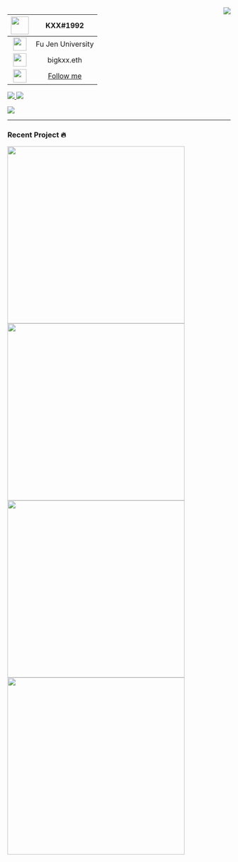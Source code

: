 <img align="right" src="https://github-readme-stats.vercel.app/api?username=KXX-Hub&show_icons=true&theme=react">


|<img algin = "left" width = "40" src ="https://user-images.githubusercontent.com/72089746/226511869-a14393d2-e4b2-4dc4-95d4-fb44ec3789d5.gif"> |KXX#1992|
|:------:|:------:|
|<img algin = "left" width = "30" src ="https://user-images.githubusercontent.com/72089746/226513672-7cf371f3-0419-48aa-b57d-c562788c7f16.png">|Fu Jen University      |
|  <img algin = "left" width = "30" src ="https://user-images.githubusercontent.com/72089746/226513725-f6656e2f-9875-431b-9945-dab8402d55ea.png">|bigkxx.eth      |
|<img algin = "left" width = "30" src ="https://user-images.githubusercontent.com/72089746/226513609-ed1f9ff8-929d-4d3c-b7d5-c930f351c249.png">|[Follow me](https://www.instagram.com/k._______.______/)|
<p align="left">

<a href= "https://github.com/KXX-Hub" alt="Total Stars">
  <img src = "https://img.shields.io/github/stars/KXX-Hub?style=social" target="blank" />
</a>
<a href="https://twitter.com/hongzhikai1" alt="Twitter">
  <img src="https://img.shields.io/twitter/follow/hongzhikai1?label=Follow me &style=social" />
</a>
</p>
<img algin ="center" src="https://user-images.githubusercontent.com/72089746/226529052-e58d1fe6-eece-494f-9ba6-348d2991750e.png">

---

### Recent Project 🔥

<a href="https://github.com/KXX-Hub/IT_ironman">
  <img align="center" width = "400"src="https://github-readme-stats.vercel.app/api/pin/?username=KXX-Hub&repo=IT_ironman&theme=discord_old_blurple" />
</a>

<a href="https://github.com/KXX-Hub/Wallet_Tracker">
  <img align="center" width = "400"src="https://github-readme-stats.vercel.app/api/pin/?username=KXX-Hub&repo=Wallet_Tracker&theme=discord_old_blurple" />
</a>

<a href="https://github.com/KXX-Hub/Line_Gas_Notify">
  <img align="center" width = "400"src="https://github-readme-stats.vercel.app/api/pin/?username=KXX-Hub&repo=Line_Gas_Notify&theme=discord_old_blurple" />
</a>

<a href="https://github.com/KXX-Hub/THR_bot">
  <img align="center" width = "400"src="https://github-readme-stats.vercel.app/api/pin/?username=KXX-Hub&repo=THR_bot&theme=discord_old_blurple" />
</a>

